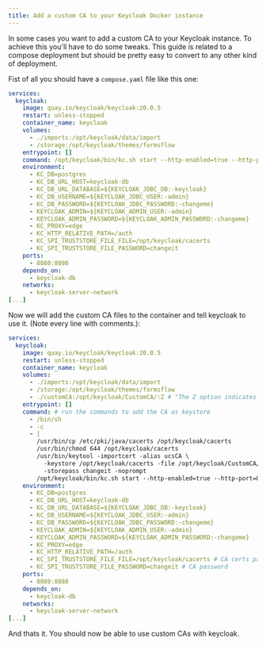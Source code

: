 ```yaml
---
title: Add a custom CA to your Keycloak Docker instance
---
```


In some cases you want to add a custom CA to your Keycloak instance. To achieve this you'll have to do some tweaks. This guide is related to a compose deployment but should be pretty easy to convert to any other kind of deployment.

Fist of all you should have a `compose.yaml` file like this one:

```yaml
services:
  keycloak:
    image: quay.io/keycloak/keycloak:20.0.5
    restart: unless-stopped
    container_name: keycloak
    volumes:
      - ./imports:/opt/keycloak/data/import
      - /storage:/opt/keycloak/themes/formsflow
    entrypoint: []
    command: /opt/keycloak/bin/kc.sh start --http-enabled=true --http-port=8080 --hostname-strict=false --hostname-strict-https=false --import-realm 
    environment:
      - KC_DB=postgres
      - KC_DB_URL_HOST=keycloak-db
      - KC_DB_URL_DATABASE=${KEYCLOAK_JDBC_DB:-keycloak}
      - KC_DB_USERNAME=${KEYCLOAK_JDBC_USER:-admin}
      - KC_DB_PASSWORD=${KEYCLOAK_JDBC_PASSWORD:-changeme}
      - KEYCLOAK_ADMIN=${KEYCLOAK_ADMIN_USER:-admin}
      - KEYCLOAK_ADMIN_PASSWORD=${KEYCLOAK_ADMIN_PASSWORD:-changeme}
      - KC_PROXY=edge
      - KC_HTTP_RELATIVE_PATH=/auth
      - KC_SPI_TRUSTSTORE_FILE_FILE=/opt/keycloak/cacerts
      - KC_SPI_TRUSTSTORE_FILE_PASSWORD=changeit
    ports:
      - 8080:8080
    depends_on:
      - keycloak-db
    networks:
      - keycloak-server-network
[...]
```

Now we will add the custom CA files to the container and tell keycloak to use it. (Note every line with comments.):

```yaml
services:
  keycloak:
    image: quay.io/keycloak/keycloak:20.0.5
    restart: unless-stopped
    container_name: keycloak
    volumes:
      - ./imports:/opt/keycloak/data/import
      - /storage:/opt/keycloak/themes/formsflow
      - ./customCA:/opt/keycloak/CustomCA/:Z # "The Z option indicates that the bind mount content is private and unshared."
    entrypoint: []
    command: # run the commands to add the CA as keystore
      - /bin/sh
      - -c
      - |
        /usr/bin/cp /etc/pki/java/cacerts /opt/keycloak/cacerts
        /usr/bin/chmod 644 /opt/keycloak/cacerts
        /usr/bin/keytool -importcert -alias ucsCA \
          -keystore /opt/keycloak/cacerts -file /opt/keycloak/CustomCA/ca_ldap.cert \
          -storepass changeit -noprompt
        /opt/keycloak/bin/kc.sh start --http-enabled=true --http-port=8080 --hostname-strict=false --hostname-strict-https=false --import-realm 
    environment:
      - KC_DB=postgres
      - KC_DB_URL_HOST=keycloak-db
      - KC_DB_URL_DATABASE=${KEYCLOAK_JDBC_DB:-keycloak}
      - KC_DB_USERNAME=${KEYCLOAK_JDBC_USER:-admin}
      - KC_DB_PASSWORD=${KEYCLOAK_JDBC_PASSWORD:-changeme}
      - KEYCLOAK_ADMIN=${KEYCLOAK_ADMIN_USER:-admin}
      - KEYCLOAK_ADMIN_PASSWORD=${KEYCLOAK_ADMIN_PASSWORD:-changeme}
      - KC_PROXY=edge
      - KC_HTTP_RELATIVE_PATH=/auth
      - KC_SPI_TRUSTSTORE_FILE_FILE=/opt/keycloak/cacerts # CA certs path
      - KC_SPI_TRUSTSTORE_FILE_PASSWORD=changeit # CA password
    ports:
      - 8080:8080
    depends_on:
      - keycloak-db
    networks:
      - keycloak-server-network
[...]
```

And thats it. You should now be able to use custom CAs with keycloak.
